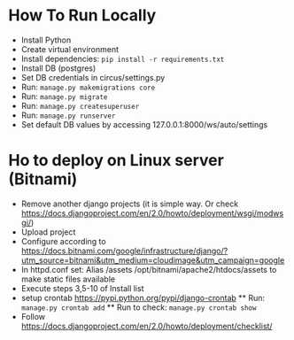 # How To Run Locally

* Install Python
* Create virtual environment
* Install dependencies: `pip install -r requirements.txt`
* Install DB (postgres)
* Set DB credentials in circus/settings.py
* Run: `manage.py makemigrations core`
* Run: `manage.py migrate`
* Run: `manage.py createsuperuser`
* Run: `manage.py runserver`
* Set default DB values by accessing 127.0.0.1:8000/ws/auto/settings

# Ho to deploy on Linux server (Bitnami)
* Remove another django projects (it is simple way. Or check https://docs.djangoproject.com/en/2.0/howto/deployment/wsgi/modwsgi/)
* Upload project
* Configure according to https://docs.bitnami.com/google/infrastructure/django/?utm_source=bitnami&utm_medium=cloudimage&utm_campaign=google
* In httpd.conf set: Alias /assets /opt/bitnami/apache2/htdocs/assets to make static files available
* Execute steps 3,5-10 of Install list
* setup crontab https://pypi.python.org/pypi/django-crontab
** Run: `manage.py crontab add`
** Run to check: `manage.py crontab show`
* Follow https://docs.djangoproject.com/en/2.0/howto/deployment/checklist/
